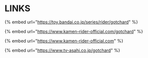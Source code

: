 # LINKS

{% embed url="https://toy.bandai.co.jp/series/rider/gotchard" %}

{% embed url="https://www.kamen-rider-official.com/gotchard" %}

{% embed url="https://www.kamen-rider-official.com" %}

{% embed url="https://www.tv-asahi.co.jp/gotchard" %}
